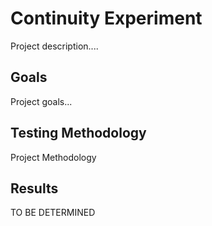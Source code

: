 # Continuity Experiment
Project description....

## Goals
Project goals...

## Testing Methodology
Project Methodology

## Results
TO BE DETERMINED
